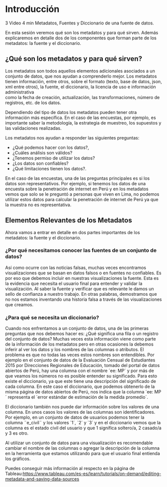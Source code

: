 # Introducción

3	Video	4 min	Metadatos, Fuentes y Diccionario de una fuente de datos.

En esta sesión veremos qué son los metadatos y para qué sirven. Además explicaremos en detalle dos de los componentes que forman parte de los metadatos: la fuente y el diccionario.

## ¿Qué son los metadatos y para qué sirven?

Los metadatos son todos aquellos elementos adicionales asociados a un conjunto de datos, que nos ayudan a comprenderlo mejor. Los metadatos tienen información,
entre otros, sobre el formato (texto, base de datos, json, xml entre otros), la fuente, el diccionario, la licencia de uso e información administrativa  
como la fecha de creación, actualización, las transformaciones, número de registros, etc. de los datos.     

Dependiendo del tipo de datos los metadatos pueden tener otra información más específica. En el caso de las encuestas,
por ejemplo, es importante saber la metodología, la estrategia de muestreo, los supuestos y las validaciones realizadas.

Los metadatos nos ayudan a responder las siguientes preguntas:
- ¿Qué podemos hacer con los datos?,
- ¿Cuáles análisis son válidos?
- ¿Tenemos permiso de utilizar los datos?
- ¿Los datos son confiables?
- ¿Qué limitaciones tienen los datos?.

En el caso de las encuestas, una de las preguntas principales es si los datos son representativos. Por ejemplo, si tenemos los datos de una encuesta sobre
la penetración de internet en Perú y en los metadatos vemos que solo se le preguntó a personas que viven en Lima,
no podemos utilizar estos datos para calcular la penetración de internet de Perú ya que la muestra no es representativa.

## Elementos Relevantes de los Metadatos

Ahora vamos a entrar en detalle en dos partes importantes de los metadatos: la fuente y el diccionario.

### ¿Por qué necesitamos conocer las fuentes de un conjunto de datos?

Así como ocurre con las noticias falsas, muchas veces encontramos visualizaciones que se basan en datos falsos o en fuentes no confiables.
Es por eso que debemos incluir en nuestras visualizaciones la fuente. Esta es la evidencia que necesita el usuario final para entender y validar la visualización.
Al saber la fuente y verificar que es relevante le damos un sello de confianza a nuestro trabajo.
En otras palabras, demostramos que no nos estamos inventando una historia falsa a través de las visualizaciones que creamos.

### ¿Para qué se necesita un diccionario?

Cuando nos enfrentamos a un conjunto de datos, una de las primeras preguntas que nos debemos hacer es: ¿Qué significa una fila o un registro del conjunto de datos?
Muchas veces esta información viene como parte de la información de los metadatos pero en otras ocasiones la debemos inferir al ver los datos y los nombres de las columnas o atributos.
El problema es que no todas las veces estos nombres son entendibles. Por ejemplo en el conjunto de datos de la Evaluación Censual de Estudiantes 2015
por Direcciones Regionales de Educación, tomado del portal de datos abiertos de Perú, hay una columna con el nombre ´ee: MP´ y por más de que veamos
los números no es posible entender su significado. Para esto existe el diccionario, ya que este tiene una descripción del significado de cada columna. En este caso el diccionario,
que podemos obtenerlo de la misma página de datos abiertos de Perú, nos indica que la columna ´ee: MP´ representa el ´error estándar de estimación de la medida promedio´.

El diccionario también nos puede dar información sobre los valores de una columna. En unos casos los valores de las columnas son identificadores. Por ejemplo, en un conjunto de
datos de usuarios podemos tener la columna ¨e_civil¨ y los valores ´1´, ´2´ y ´3´ y en el diccionario vemos que la columna es el estado civil del usuario y que 1 significa
soltero/a, 2 casado/a y 3 es otro.

Al utilizar un conjunto de datos para una visualización es recomendable cambiar el nombre de las columnas
o agregar la descripción de la columna en la herramienta que estamos utilizando para que el usuario final entienda los gráficos.

Puedes conseguir más información al respecto en la página de Tableau:https://www.tableau.com/es-es/learn/tutorials/on-demand/editing-metadata-and-saving-data-sources
